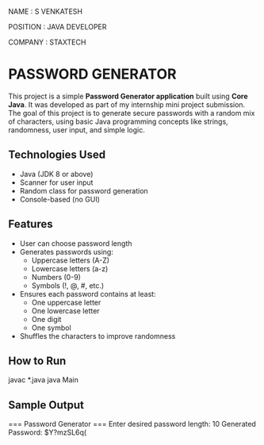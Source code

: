 NAME     : S VENKATESH

POSITION : JAVA DEVELOPER

COMPANY  : STAXTECH

# PASSWORD GENERATOR

This project is a simple **Password Generator application** built using **Core Java**. It was developed as part of my internship mini project submission. The goal of this project is to generate secure passwords with a random mix of characters, using basic Java programming concepts like strings, randomness, user input, and simple logic.

## Technologies Used

- Java (JDK 8 or above)
- Scanner for user input
- Random class for password generation
- Console-based (no GUI)

## Features

- User can choose password length
- Generates passwords using:
  - Uppercase letters (A-Z)
  - Lowercase letters (a-z)
  - Numbers (0-9)
  - Symbols (!, @, #, etc.)
- Ensures each password contains at least:
  - One uppercase letter
  - One lowercase letter
  - One digit
  - One symbol
- Shuffles the characters to improve randomness

## How to Run

javac *.java
java Main

## Sample Output

=== Password Generator ===
Enter desired password length: 10
Generated Password: $Y?mzSL6q(



